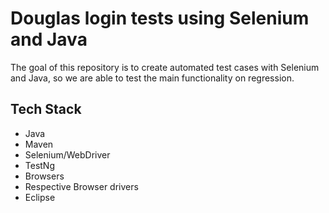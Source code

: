 # Douglas login tests using Selenium and Java

The goal of this repository is to create automated test cases with Selenium and Java, so we are able to test the main functionality on regression.


## Tech Stack
* Java
* Maven
* Selenium/WebDriver
* TestNg
* Browsers
* Respective Browser drivers
* Eclipse
